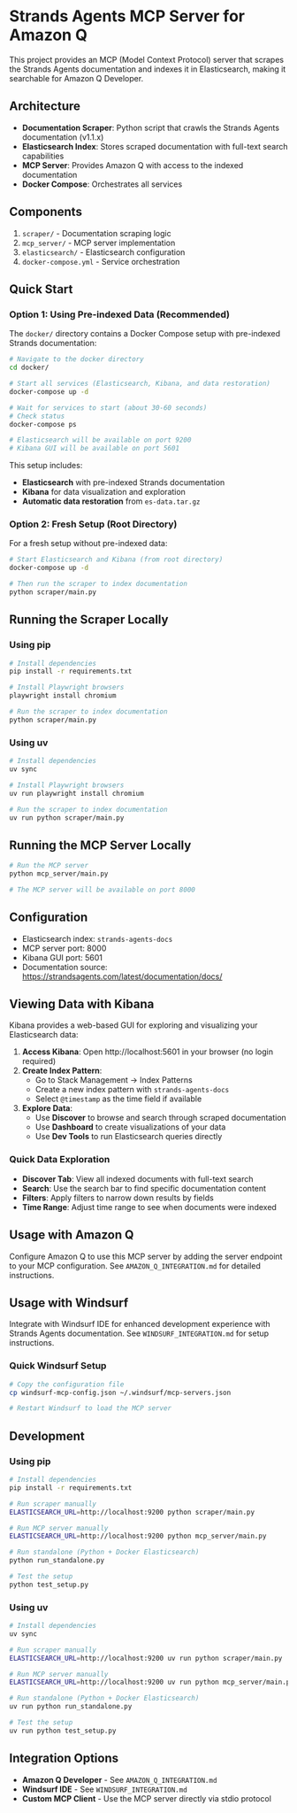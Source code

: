 # Strands Agents MCP Server for Amazon Q

This project provides an MCP (Model Context Protocol) server that scrapes the Strands Agents documentation and indexes it in Elasticsearch, making it searchable for Amazon Q Developer.

## Architecture

- **Documentation Scraper**: Python script that crawls the Strands Agents documentation (v1.1.x)
- **Elasticsearch Index**: Stores scraped documentation with full-text search capabilities
- **MCP Server**: Provides Amazon Q with access to the indexed documentation
- **Docker Compose**: Orchestrates all services

## Components

1. `scraper/` - Documentation scraping logic
2. `mcp_server/` - MCP server implementation
3. `elasticsearch/` - Elasticsearch configuration
4. `docker-compose.yml` - Service orchestration

## Quick Start

### Option 1: Using Pre-indexed Data (Recommended)

The `docker/` directory contains a Docker Compose setup with pre-indexed Strands documentation:

```bash
# Navigate to the docker directory
cd docker/

# Start all services (Elasticsearch, Kibana, and data restoration)
docker-compose up -d

# Wait for services to start (about 30-60 seconds)
# Check status
docker-compose ps

# Elasticsearch will be available on port 9200
# Kibana GUI will be available on port 5601
```

This setup includes:
- **Elasticsearch** with pre-indexed Strands documentation
- **Kibana** for data visualization and exploration
- **Automatic data restoration** from `es-data.tar.gz`

### Option 2: Fresh Setup (Root Directory)

For a fresh setup without pre-indexed data:

```bash
# Start Elasticsearch and Kibana (from root directory)
docker-compose up -d

# Then run the scraper to index documentation
python scraper/main.py
```

## Running the Scraper Locally

### Using pip
```bash
# Install dependencies
pip install -r requirements.txt

# Install Playwright browsers
playwright install chromium

# Run the scraper to index documentation
python scraper/main.py
```

### Using uv
```bash
# Install dependencies
uv sync

# Install Playwright browsers
uv run playwright install chromium

# Run the scraper to index documentation
uv run python scraper/main.py
```

## Running the MCP Server Locally

```bash
# Run the MCP server
python mcp_server/main.py

# The MCP server will be available on port 8000
```

## Configuration

- Elasticsearch index: `strands-agents-docs`
- MCP server port: 8000
- Kibana GUI port: 5601
- Documentation source: https://strandsagents.com/latest/documentation/docs/

## Viewing Data with Kibana

Kibana provides a web-based GUI for exploring and visualizing your Elasticsearch data:

1. **Access Kibana**: Open http://localhost:5601 in your browser (no login required)
2. **Create Index Pattern**: 
   - Go to Stack Management → Index Patterns
   - Create a new index pattern with `strands-agents-docs`
   - Select `@timestamp` as the time field if available
3. **Explore Data**:
   - Use **Discover** to browse and search through scraped documentation
   - Use **Dashboard** to create visualizations of your data
   - Use **Dev Tools** to run Elasticsearch queries directly

### Quick Data Exploration

- **Discover Tab**: View all indexed documents with full-text search
- **Search**: Use the search bar to find specific documentation content
- **Filters**: Apply filters to narrow down results by fields
- **Time Range**: Adjust time range to see when documents were indexed

## Usage with Amazon Q

Configure Amazon Q to use this MCP server by adding the server endpoint to your MCP configuration. See `AMAZON_Q_INTEGRATION.md` for detailed instructions.

## Usage with Windsurf

Integrate with Windsurf IDE for enhanced development experience with Strands Agents documentation. See `WINDSURF_INTEGRATION.md` for setup instructions.

### Quick Windsurf Setup
```bash
# Copy the configuration file
cp windsurf-mcp-config.json ~/.windsurf/mcp-servers.json

# Restart Windsurf to load the MCP server
```

## Development

### Using pip
```bash
# Install dependencies
pip install -r requirements.txt

# Run scraper manually
ELASTICSEARCH_URL=http://localhost:9200 python scraper/main.py

# Run MCP server manually
ELASTICSEARCH_URL=http://localhost:9200 python mcp_server/main.py

# Run standalone (Python + Docker Elasticsearch)
python run_standalone.py

# Test the setup
python test_setup.py
```

### Using uv
```bash
# Install dependencies
uv sync

# Run scraper manually
ELASTICSEARCH_URL=http://localhost:9200 uv run python scraper/main.py

# Run MCP server manually
ELASTICSEARCH_URL=http://localhost:9200 uv run python mcp_server/main.py

# Run standalone (Python + Docker Elasticsearch)
uv run python run_standalone.py

# Test the setup
uv run python test_setup.py
```

## Integration Options

- **Amazon Q Developer** - See `AMAZON_Q_INTEGRATION.md`
- **Windsurf IDE** - See `WINDSURF_INTEGRATION.md`
- **Custom MCP Client** - Use the MCP server directly via stdio protocol
